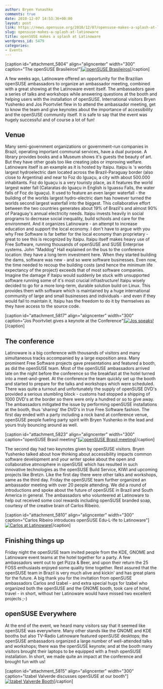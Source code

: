 ```yaml
---
author: Bryen Yunashko
comments: true
date: 2010-12-07 14:53:36+00:00
layout: post
link: https://news.opensuse.org/2010/12/07/opensuse-makes-a-splash-at-latinoware/
slug: opensuse-makes-a-splash-at-latinoware
title: openSUSE makes a splash at Latinoware
wordpress_id: 5479
categories:
- Events
---
```


[caption id="attachment_5804" align="aligncenter" width="300" caption="The openSUSE Brasileiros!"][![openSUSE Brasileiros](/wp-content/uploads/2010/12/openSUSE-Brasil-Group-DSC00240.jpg)](//news.opensuse.org/2010/12/07/opensuse-makes-a-splash-at-latinoware/sony-dsc/)[/caption]

A few weeks ago, Latinoware offered an opportunity for the Brazilian openSUSE ambassadors to organize an ambassador meeting, combined with a great showing at the Latinoware event itself. The ambassadors gave a series of talks and workshops while answering questions at the booth and helping users with the installation of openSUSE. International visitors Bryen Yushenko and Jos Poortvliet flew in to attend the ambassador meeting, get to know the team and give keynotes about the importance of accessibility and the openSUSE community itself. It is safe to say that the event was hugely successful and of course a lot of fun!

<!-- more -->


## Venue


Many semi-government organizations or government-run companies in Brazil, operating important communal services, have a dual purpose. A library provides books and a Museum shows it's guests the beauty of art. But they have other goals too like creating jobs or improving welfare. Latinoware itself is an example as it is hosted by Itaipu. Itaipu is 's worlds largest hydroelectric dam located across the Brazil-Paraguay border (also close to Argentina) and near to Foz do Iguaçu, a city with about 500.000 inhabitants. Foz do Iguaçu is a very touristy place, as it features the world largest water fall (Cataratas do Iguaçu in English is Iguassu Falls, the water falls of Foz do Iguaçu). It used to feature an even larger waterfall - the building of the worlds largest hydro-electric dam has however turned the worlds second largest waterfall into the biggest. This collaborative effort between the two countries generates about 19% of Brazil's and almost 90% of Paraguay's annual electricity needs. Itaipu invests heavily in social programs to decrease social  inequality, build schools and care for the environment. And it organizes Latinoware - an attempt to increase education and support the local economy. I don't have to argue with you why Free Software is far better for the local economy than proprietary - great to see this is recognized by Itaipu. Itaipu itself makes heavy use of Free Software, running thousands of openSUSE and SUSE Enterprise systems. John "Maddog" Hall explained on the bus to the conference location: they have a long term investment here. When they started building the dams, software was new - and so were software businesses. Even now, the time needed to recoup the building costs (and hence the minimum life expectancy of the project) exceeds that of most software companies. Imagine the damage if Itaipu would suddenly be stuck with unsupported software running some of it's most crucial infrastructure! Itaipu wisely decided to go for a more long-term, durable solution build on Linux. This provides them with software which is maintained by a huge international community of large and small businesses and individuals - and even if they would fail to maintain it, Itaipu has the freedom to do it by themselves as they have access to the source code.

[caption id="attachment_5817" align="aligncenter" width="300" caption="Jos Poortvliet gives a keynote at the Conference"][![Jos speaks!](/wp-content/uploads/2010/12/Jos-DSC00137.jpg)](//news.opensuse.org/2010/12/07/opensuse-makes-a-splash-at-latinoware/sony-dsc-5/)[/caption]


## The conference


Latinoware is a big conference with thousands of visitors and many simultaneous tracks accompanied by a large exposition area. Many prominent Free Software projects gave presentations and featured a booth, as did the openSUSE team. Most of the openSUSE ambassadors arrived late on the night before the conference so the breakfast at the hotel turned into a meet-and-greet. At the conference the team quickly set up the booth and started to prepare for the talks and workshops which were scheduled. There was quite a turnout and unfortunately the supply of openSUSE DVD's provided a serious stumbling block - customs had stopped a shipping of 1000 DVD's at the border so there were only a hundred or so to give away. The ambassadors mitigated the issue by performing openSUSE installations at the booth, thus 'sharing' the DVD's in true Free Software fashion. The first day ended with a party including a rock band at conference venue, openSUSE people fueling party spirit with Bryen Yushenko in the lead and yours truly bouncing around as well.

[caption id="attachment_5823" align="aligncenter" width="300" caption="openSUSE Brasil meeting"][![openSUSE Brasil meeting](/wp-content/uploads/2010/12/oS-Brazil-meeting-DSC00235.jpg)](//news.opensuse.org/2010/12/07/opensuse-makes-a-splash-at-latinoware/sony-dsc-7/)[/caption]

The second day had two keynotes given by openSUSE visitors. Bryen Yushenko talked about how thinking about accessibility impacts common software development and your writer spoke about the open and collaborative atmosphere in openSUSE which has resulted in such innovative technologies as the openSUSE Build Service, KIWI and upcoming projects like Bretzn. Like the first day there were other talks and workshops, same as the third day. Friday the openSUSE team further organized an ambassador meeting with over 20 people attending. We did a round of introductions and spoke about the future of openSUSE in Brazil and South America in general. The ambassadors who volunteered at Latinoware to help out received some cool rewards including openSUSE branded soap, courtesy of the creative brain of Carlos Ribeiro.

[caption id="attachment_5810" align="aligncenter" width="300" caption="Carlos Ribeiro introduces openSUSE Edu-L-Ife to Latinoware"][![Carlos at Latinoware](/wp-content/uploads/2010/12/Carlos-DSC00197.jpg)](//news.opensuse.org/2010/12/07/opensuse-makes-a-splash-at-latinoware/sony-dsc-2/)[/caption]


## Finishing things up


Friday night the openSUSE team invited people from the KDE, GNOME and Latinoware event teams at the hotel together for a party. A few ambassadors went out to get Pizza & Beer, and upon their return the 25 FOSS enthusiasts enjoyed some quality time together. Rest assured that the openSUSE team in Brazil is very much alive and kickin' and has great plans for the future. A big thank you for the invitation from openSUSE ambassadors Carlos and Izabel - and extra special hugs for Izabel who organized both the openSUSE and the GNOME booth, took care of hotel, travel - in short, without her Latinoware would have missed two excellent projects ;-)


## openSUSE Everywhere


At the end of the event, we heard many visitors say that it seemed like openSUSE was everywhere. Many other stands like the GNOME and KDE booths but also TV-Radio Latinoware featured openSUSE desktops; the openSUSE ambassadors organized a large number of well-attended talks and workshops; there was the openSUSE keynote; and at the booth many visitors brought their laptops to be equipped with a fresh openSUSE installation. In short, we made quite an impact at the conference and brought fun with us!

[caption id="attachment_5815" align="aligncenter" width="300" caption="Izabel Valverde discusses openSUSE at our booth"][![Izabel Valverde Booth](/wp-content/uploads/2010/12/Izabel-DSC00063.jpg)](//news.opensuse.org/2010/12/07/opensuse-makes-a-splash-at-latinoware/sony-dsc-4/)[/caption]
